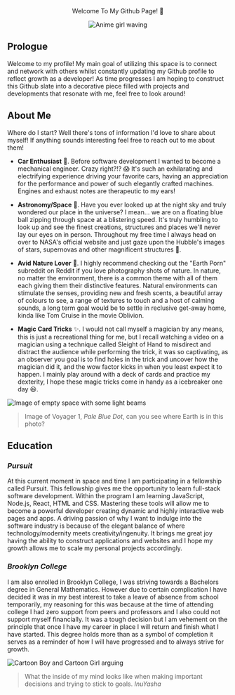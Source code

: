 <div align="center"> Welcome To My Github Page! 🫧

![Anime girl waving](https://thumbs.gfycat.com/AptIncompleteAllosaurus-size_restricted.gif)

<div align='left'> 

## **Prologue**

Welcome to my profile! My main goal of utilizing this space is to connect and network with others whilst constantly updating my Github profile to reflect growth as a developer! As time progresses I am hoping to construct this Github slate into a decorative piece filled with projects and developments that resonate with me, feel free to look around!

## **About Me**

Where do I start? Well there's tons of information I'd love to share about myself! If anything sounds interesting feel free to reach out to me about them! 

* **Car Enthusiast** 🏁. Before software development I wanted to become a mechanical engineer. Crazy right?!? 😱 It's such an exhilarating and electrifying experience driving your favorite cars, having an appreciation for the performance and power of such elegantly crafted machines. Engines and exhaust notes are therapeutic to my ears! 

* **Astronomy/Space** 🌌. Have you ever looked up at the night sky and truly wondered our place in the universe? I mean... we are on a floating blue ball zipping through space at a blistering speed. It's truly humbling to look up and see the finest creations, structures and places we'll never lay our eyes on in person. Throughout my free time I always head on over to NASA's official website and just gaze upon the Hubble's images of stars, supernovas and other magnificent structures 💫. 

* **Avid Nature Lover** 🌱. I highly recommend checking out the "Earth Porn" subreddit on Reddit if you love photography shots of nature. In nature, no matter the environment, there is a common theme with all of them each giving them their distinctive features. Natural environments can stimulate the senses, providing new and fresh scents, a beautiful array of colours to see, a range of textures to touch and a host of calming sounds, a long term goal would be to settle in reclusive get-away home, kinda like Tom Cruise in the movie Oblivion. 

* **Magic Card Tricks** ✨. I would not call myself a magician by any means, this is just a recreational thing for me, but I recall watching a video on a magician using a technique called Sleight of Hand to misdirect and distract the audience while performing the trick, it was so captivating, as an observer you goal is to find holes in the trick and uncover how the magician did it, and the wow factor kicks in when you least expect it to happen. I mainly play around with a deck of cards and practice my dexterity, I hope these magic tricks come in handy as a icebreaker one day 😆.

 ![Image of empty space with some light beams](https://imageio.forbes.com/blogs-images/startswithabang/files/2019/02/pale-blue-dot-1200x675.jpg?format=jpg&width=1200)

 > Image of Voyager 1, *Pale Blue Dot*, can you see where Earth is in this photo?

## **Education**

### *Pursuit*
At this current moment in space and time I am participating in a fellowship called Pursuit. This fellowship gives me the opportunity to learn full-stack software development. Within the program I am learning JavaScript, Node.js, React, HTML and CSS. Mastering these tools will allow me to become a powerful developer creating dynamic and highly interactive web pages and apps. A driving passion of why I want to indulge into the software industry is because of the elegant balance of where technology/modernity meets creativity/ingenuity. It brings me great joy having the ability to construct applications and websites and I hope my growth allows me to scale my personal projects accordingly. 

### *Brooklyn College*

I am also enrolled in Brooklyn College, I was striving towards a Bachelors degree in General Mathematics. However due to certain complication I have decided it was in my best interest to take a leave of absence from school temporarily, my reasoning for this was because at the time of attending college I had zero support from peers and professors and I also could not support myself financially. It was a tough decision but I am vehement on the principle that once I have my career in place I will return and finish what I have started. This degree holds more than as a symbol of completion it serves as a reminder of how I will have progressed and to always strive for growth. 

![Cartoon Boy and Cartoon Girl arguing](https://media.tenor.com/1hQXhJ5bdEMAAAAC/inuyasha-kagome.gif)

> What the inside of my mind looks like when making important decisions and trying to stick to goals.  *InuYasha*




<!--
**OnyxMcQueen/OnyxMcQueen** is a ✨ _special_ ✨ repository because its `README.md` (this file) appears on your GitHub profile.

Here are some ideas to get you started:

- 🔭 I’m currently working on ...
- 🌱 I’m currently learning ...
- 👯 I’m looking to collaborate on ...
- 🤔 I’m looking for help with ...
- 💬 Ask me about ...
- 📫 How to reach me: ...
- 😄 Pronouns: ...
- ⚡ Fun fact: ...
-->
